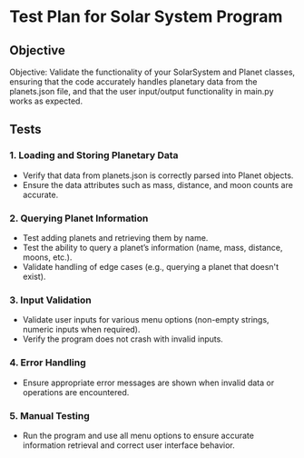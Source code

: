 # Test Plan for Solar System Program

## Objective

Objective: Validate the functionality of your SolarSystem and Planet classes, ensuring that the code accurately handles
planetary data from the planets.json file, and that the user input/output functionality in main.py works as expected.

## Tests

### 1. Loading and Storing Planetary Data

- Verify that data from planets.json is correctly parsed into Planet objects.
- Ensure the data attributes such as mass, distance, and moon counts are accurate.

### 2. Querying Planet Information

- Test adding planets and retrieving them by name.
- Test the ability to query a planet’s information (name, mass, distance, moons, etc.).
- Validate handling of edge cases (e.g., querying a planet that doesn't exist).

### 3. Input Validation

- Validate user inputs for various menu options (non-empty strings, numeric inputs when required).
- Verify the program does not crash with invalid inputs.

### 4. Error Handling

- Ensure appropriate error messages are shown when invalid data or operations are encountered.

### 5. Manual Testing

- Run the program and use all menu options to ensure accurate information retrieval and correct user interface behavior.


